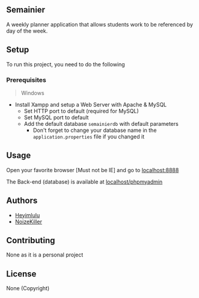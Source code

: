 ## Semainier

A weekly planner application that allows students work to be referenced by day of the week.

## Setup

To run this project, you need to do the following

### Prerequisites

> Windows
- Install Xampp and setup a Web Server with Apache & MySQL
  - Set HTTP port to default (required for MySQL)  
  - Set MySQL port to default
  - Add the default database `semainierdb` with default parameters
    - Don't forget to change your database name in the `application.properties` file if you changed it

## Usage

Open your favorite browser [Must not be IE] and go to [localhost:8888](http://localhost:8888)

The Back-end (database) is available at [localhost/phpmyadmin](http://localhost/phpmyadmin)

## Authors

- [Heyimlulu](https://github.com/Heyimlulu)
- [NoizeKiller](https://github.com/NoizeKiller)

## Contributing

None as it is a personal project

## License

None (Copyright)
